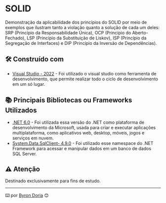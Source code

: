 # SOLID 

Demonstração da aplicabilidade dos princípios do SOLID por meio de exemplos que ilustram tanto a violação quanto a solução de cada um deles: SRP (Princípio da Responsabilidade Única), OCP (Princípio do Aberto-Fechado), LSP (Princípio da Substituição de Liskov), ISP (Princípio da Segregação de Interfaces) e DIP (Princípio da Inversão de Dependências).

## 🛠️ Construído com

* [Visual Studio - 2022](https://learn.microsoft.com/pt-br/visualstudio/windows/?view=vs-2022) - Foi utilizado o visual studio como ferramenta de desenvolvimento, que permite realizar todo o ciclo de desenvolvimento em um só lugar.
  
## 📚 Principais Bibliotecas ou Frameworks Utilizados

* [.NET 6.0](https://learn.microsoft.com/pt-br/dotnet/core/whats-new/dotnet-6) - Foi utilizada essa versão do .NET como plataforma de desenvolvimento da Microsoft, usada para criar e executar aplicações multiplataforma, como aplicativos web, desktop, móveis, jogos e serviços em nuvem. 
* [System.Data.SqlClient- 4.9.0](https://learn.microsoft.com/pt-br/dotnet/api/system.data.sqlclient?view=windowsdesktop-9.0) - Foi utilizado esse namespace do .NET Framework para acessar e manipular dados em um banco de dados SQL Server.

## ⚠️ Atenção

Destinado exclusivamente para fins de estudo.

---
⌨️ por [Byron Doria](https://gist.github.com/lohhans) 😊
